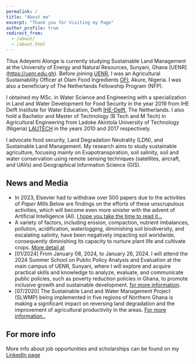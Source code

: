 ```yaml
---
permalink: /
title: "About me"
excerpt: "Thank you for Visiting my Page"
author_profile: true
redirect_from: 
  - /about/
  - /about.html
---
```


Titus Adeyemi Alonge is currently studying Sustainable Land Management at the University of Energy and Natural Resources, Sunyani, Ghana [UENR] (https://uenr.edu.gh). Before joining [UENR](https://uenr.edu.gh), I was an Agricultural Sustainability Officer at Olam Food Ingredients [OFI](https://rb.gy/6t63vq), Akure, Nigeria. I was also a beneficiary of The Netherlands Fellowship Program (NFP).  

I obtained my MSc. in Water Science and Engineering with a specialization in Land and Water Development for Food Security in the year 2019 from IHE Delft Institute for Water Education, Delft [IHE-Delft](https://www.un-ihe.org), The Netherlands. I also hold a Bachelor and  Master of Technology (B Tech and M Tech) in Agricultural Engineering from Ladoke Akintola University of Technology (Nigeria) [LAUTECH](https://www.lautech.edu.ng/) in the years 2010 and 2017 respectively.

I advocate food security, Land Degradation Neutrality (LDN), and Sustainable Land Management. My research aims to study sustainable agriculture, focusing mainly on Evapotranspiration, soil salinity, soil and water conservation using remote sensing techniques (satellites, aircraft, and UAVs) and Geographical Information Science (GIS).


News and Media
------
* In 2023, Elsevier had to withdraw over 500 papers due to the activities of *Paper Mills*.Below are findings on the efforts of these unscrupulous activities,  which will become even more sinister with the advent of Artificial Intelligence (AI). [I hope you take the time to read it...](https://rb.gy/xqv7q6)
* A variety of factors, including erosion, compaction, nutrient imbalances, pollution, acidification, waterlogging, diminishing soil biodiversity, and escalating salinity, have been negatively impacting soil worldwide, consequently diminishing its capacity to nurture plant life and cultivate crops. [More detail at](https://www.bbc.com/future/bespoke/follow-the-food/why-soil-is-disappearing-from-farms/)
* [01/2024] From January 08, 2024, to January 26, 2024. I will attend the 2024 Summer School on Public Policy Analysis and Evaluation at the main campus of UENR, Sunyani, where I will explore and acquire practical skills and knowledge to analyze, evaluate, and communicate public policies, such as poverty reduction policies in Ghana, to promote inclusive growth and sustainable development. [for more information](https://uenr.edu.gh/uenr-hosts-summer-school-on-public-policy-and-evaluation-ssppe/).
* [07/2020] The Sustainable Land and Water Management Project (SLWMP) being implemented in five regions of Northern Ghana is making a significant impact on reversing land degradation and the improvement of agricultural productivity in the areas.  [For more information..](https://www.ghanaiantimes.com.gh/sustainable-land-water-management-project-in-northern-ghana-progressing-significantly)


For more info
------
More info about job opportunities and scholarships can be found on my [LinkedIn page](https://www.linkedin.com/in/titus-adeyemi-alonge)
